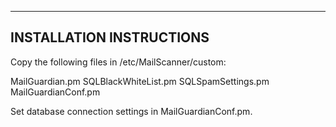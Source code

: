 ----------------------------------
INSTALLATION INSTRUCTIONS
----------------------------------

Copy the following files in /etc/MailScanner/custom:

MailGuardian.pm
SQLBlackWhiteList.pm
SQLSpamSettings.pm
MailGuardianConf.pm

Set database connection settings in MailGuardianConf.pm.